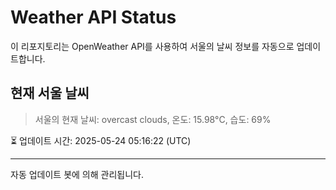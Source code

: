 
# Weather API Status

이 리포지토리는 OpenWeather API를 사용하여 서울의 날씨 정보를 자동으로 업데이트합니다.

## 현재 서울 날씨
> 서울의 현재 날씨: overcast clouds, 온도: 15.98°C, 습도: 69%

⏳ 업데이트 시간: 2025-05-24 05:16:22 (UTC)

---
자동 업데이트 봇에 의해 관리됩니다.
